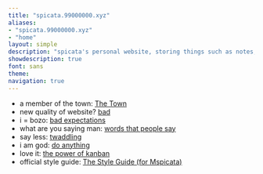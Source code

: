 ```yaml
---
title: "spicata.99000000.xyz"
aliases:
- "spicata.99000000.xyz"
- "home"
layout: simple
description: "spicata's personal website, storing things such as notes, rants, opinion articles, a little comic strip, and more."
showdescription: true
font: sans
theme: 
navigation: true
---
```


- a member of the town: [The Town](theTown.md)
- new quality of website? [bad](bad)
- i = bozo: [bad expectations](badexpectations)
- what are you saying man: [words that people say](wordspplsay)
- say less: [twaddling](twaddling.md)
- i am god: [do anything](anything.md)
- love it: [the power of kanban](kanban.md)
- official style guide: [The Style Guide (for Mspicata)](styleguide.md)
